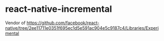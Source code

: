 # react-native-incremental

Vendor of https://github.com/facebook/react-native/tree/2ee11711e0351f695ec1d5e591ac904e5c9187c4/Libraries/Experimental
